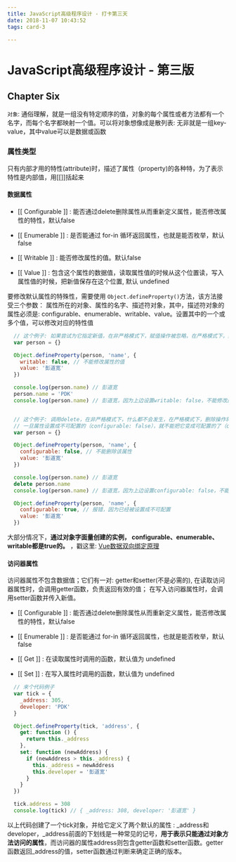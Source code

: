 ```yaml
---
title: JavaScript高级程序设计 - 打卡第三天
date: 2018-11-07 10:43:52
tags: card-3

---
```


# JavaScript高级程序设计 - 第三版

## Chapter Six
`对象`: 通俗理解，就是一组没有特定顺序的值，对象的每个属性或者方法都有一个名字，而每个名字都映射一个值。可以将对象想像成是散列表: 无非就是一组key-value，其中value可以是数据或函数

### 属性类型
只有内部才用的特性(attribute)时，描述了属性（property)的各种特，为了表示特性是内部值，用[[]]括起来

#### 数据属性
- [[ Configurable ]] : 能否通过delete删除属性从而重新定义属性，能否修改属性的特性，默认false

- [[ Enumerable ]] : 是否能通过 for-in 循环返回属性，也就是能否枚举，默认false

- [[ Writable ]] : 能否修改属性的值。默认false

- [[ Value ]] : 包含这个属性的数据值，读取属性值的时候从这个位置读，写入属性值的时候，把新值保存在这个位置, 默认 undefined

要修改默认属性的特殊性，需要使用 `Object.defineProperty()`方法，该方法接受三个参数： 属性所在的对象、属性的名字、描述符对象，其中，描述符对象的属性必须是: configurable、enumerable、writable、value。设置其中的一个或多个值，可以修改对应的特性值

```javascript
  // 这个例子: 如果尝试为它指定新值，在非严格模式下，赋值操作被忽略，在严格模式下，赋值操作将会导致抛出错误
  var person = {}

  Object.defineProperty(person, 'name', {
    writable: false, // 不能修改属性的值
    value: '彭道宽'  
  })

  console.log(person.name) // 彭道宽
  person.name = 'PDK'
  console.log(person.name) // 彭道宽，因为上边设置writable: false，不能修改属性的值


  // 这个例子: 调用delete，在非严格模式下，什么都不会发生，在严格模式下，删除操作将会导致抛出错误
  // 一旦属性设置成不可配置的（configurable: false），就不能把它变成可配置的了（configurable: true）会报错
  var person = {}

  Object.defineProperty(person, 'name', {
    configurable: false, // 不能删除该属性
    value: '彭道宽'  
  })

  console.log(person.name) // 彭道宽
  delete person.name
  console.log(person.name) // 彭道宽，因为上边设置configurable: false，不能删除该属性

  Object.defineProperty(person, 'name', {
    configurable: true, // 报错，因为已经被设置成不可配置
    value: '彭道宽'  
  })

```
大部分情况下，<strong>通过对象字面量创建的实例， configurable、enumerable、writable都是true的。</strong> ，戳这里: [Vue数据双向绑定原理](https://github.com/PDKSophia/blog.io/blob/master/Vue%E7%AF%87-%E6%95%B0%E6%8D%AE%E5%8F%8C%E5%90%91%E7%BB%91%E5%AE%9A%E5%8E%9F%E7%90%86.md)

#### 访问器属性
访问器属性不包含数据值；它们有一对: getter和setter(不是必需的), 在读取访问器属性时，会调用getter函数，负责返回有效的值； 在写入访问器属性时，会调用setter函数并传入新值。

- [[ Configurable ]] : 能否通过delete删除属性从而重新定义属性，能否修改属性的特性，默认false

- [[ Enumerable ]] : 是否能通过 for-in 循环返回属性，也就是能否枚举，默认false

- [[ Get ]] : 在读取属性时调用的函数，默认值为 undefined

- [[ Set ]] : 在写入属性时调用的函数，默认值为 undefined

```javascript
  // 来个代码例子
  var tick = {
    _address: 305,
    developer: 'PDK'
  }

  Object.defineProperty(tick, 'address', {
    get: function () {
      return this._address
    },
    set: function (newAddress) {
      if (newAddress > this._address) {
        this._address = newAddress
        this.developer = '彭道宽'
      }
    }
  })

  tick.address = 308
  console.log(tick) // { _address: 308, developer: '彭道宽' }

```
以上代码创建了一个tick对象，并给它定义了两个默认的属性 : _address和developer，_address前面的下划线是一种常见的记号，<strong>用于表示只能通过对象方法访问的属性</strong>，而访问器的属性address则包含getter函数和setter函数。getter函数返回_address的值，setter函数通过判断来确定正确的版本。
